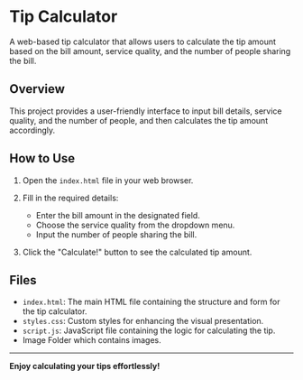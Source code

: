 # Tip Calculator

A web-based tip calculator that allows users to calculate the tip amount based on the bill amount, service quality, and the number of people sharing the bill.

## Overview

This project provides a user-friendly interface to input bill details, service quality, and the number of people, and then calculates the tip amount accordingly.

## How to Use

1. Open the `index.html` file in your web browser.

2. Fill in the required details:
   - Enter the bill amount in the designated field.
   - Choose the service quality from the dropdown menu.
   - Input the number of people sharing the bill.

3. Click the "Calculate!" button to see the calculated tip amount.

## Files

- `index.html`: The main HTML file containing the structure and form for the tip calculator.
- `styles.css`: Custom styles for enhancing the visual presentation.
- `script.js`: JavaScript file containing the logic for calculating the tip.
- Image Folder which contains images.

---

**Enjoy calculating your tips effortlessly!**
